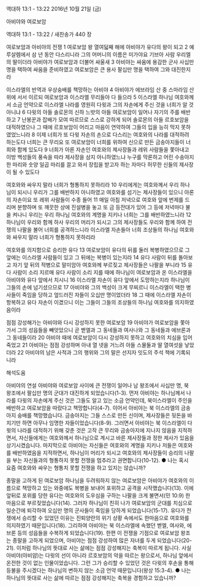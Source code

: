 역대하 13:1 - 13:22 
2016년 10월 21일 (금)

아비야와 여로보암



역대하 13:1 - 13:22 / 새찬송가 440 장


여로보암과 아비야의 전쟁
1 여로보암 왕 열여덟째 해에 아비야가 유다의 왕이 되고 2 예루살렘에서 삼 년 동안 다스리니라 그의 어머니의 이름은 미가야요 기브아 사람 우리엘의 딸이더라 아비야가 여로보암과 더불어 싸울새 3 아비야는 싸움에 용감한 군사 사십만 명을 택하여 싸움을 준비하였고 여로보암은 큰 용사 팔십만 명을 택하여 그와 대진한지라

이스라엘의 반역과 우상숭배를 책망하는 아비야
4 아비야가 에브라임 산 중 스마라임 산 위에 서서 이르되 여로보암과 이스라엘 무리들아 다 들으라 5 이스라엘 하나님 여호와께서 소금 언약으로 이스라엘 나라를 영원히 다윗과 그의 자손에게 주신 것을 너희가 알 것 아니냐 6 다윗의 아들 솔로몬의 신하 느밧의 아들 여로보암이 일어나 자기의 주를 배반하고 7 난봉꾼과 잡배가 모여 따르므로 스스로 강하게 되어 솔로몬의 아들 르호보암을 대적하였으나 그 때에 르호보암이 어리고 마음이 연약하여 그들의 입을 능히 막지 못하였었느니라 8 이제 너희가 또 다윗 자손의 손으로 다스리는 여호와의 나라를 대적하려 하는도다 너희는 큰 무리요 또 여로보암이 너희를 위하여 신으로 만든 금송아지들이 너희와 함께 있도다 9 너희가 아론 자손인 여호와의 제사장들과 레위 사람들을 쫓아내고 이방 백성들의 풍속을 따라 제사장을 삼지 아니하였느냐 누구를 막론하고 어린 수송아지 한 마리와 숫양 일곱 마리를 끌고 와서 장립을 받고자 하는 자마다 허무한 신들의 제사장이 될 수 있도다

여호와와 싸우지 말라 너희가 형통하지 못하리라
10 우리에게는 여호와께서 우리 하나님이 되시니 우리가 그를 배반하지 아니하였고 여호와를 섬기는 제사장들이 있으니 아론의 자손이요 또 레위 사람들이 수종 들어 11 매일 아침 저녁으로 여호와 앞에 번제를 드리며 분향하며 또 깨끗한 상에 진설병을 놓고 또 금 등잔대가 있어 그 등에 저녁마다 불을 켜나니 우리는 우리 하나님 여호와의 계명을 지키나 너희는 그를 배반하였느니라 12 하나님이 우리와 함께 하사 우리의 머리가 되시고 그의 제사장들도 우리와 함께 하여 전쟁의 나팔을 불어 너희를 공격하느니라 이스라엘 자손들아 너희 조상들의 하나님 여호와와 싸우지 말라 너희가 형통하지 못하리라

여호와를 의지함으로 승리한 유다
13 여로보암이 유다의 뒤를 둘러 복병하였으므로 그 앞에는 이스라엘 사람들이 있고 그 뒤에는 복병이 있는지라 14 유다 사람이 뒤를 돌아보고 자기 앞 뒤의 적병으로 말미암아 여호와께 부르짖고 제사장들은 나팔을 부니라 15 유다 사람이 소리 지르매 유다 사람이 소리 지를 때에 하나님이 여로보암과 온 이스라엘을 아비야와 유다 앞에서 치시니 16 이스라엘 자손이 유다 앞에서 도망하는지라 하나님이 그들의 손에 넘기셨으므로 17 아비야와 그의 백성이 크게 무찌르니 이스라엘이 택한 병사들이 죽임을 당하고 엎드러진 자들이 오십만 명이었더라 18 그 때에 이스라엘 자손이 항복하고 유다 자손이 이겼으니 이는 그들이 그들의 조상들의 하나님 여호와를 의지하였음이라

점점 강성해가는 아비야와 다시 강성하지 못한 여로보암
19 아비야가 여로보암을 쫓아가서 그의 성읍들을 빼앗았으니 곧 벧엘과 그 동네들과 여사나와 그 동네들과 에브론과 그 동네들이라 20 아비야 때에 여로보암이 다시 강성하지 못하고 여호와의 치심을 입어 죽었고 21 아비야는 점점 강성하며 아내 열 넷을 거느려 아들 스물둘과 딸 열여섯을 낳았더라 22 아비야의 남은 사적과 그의 행위와 그의 말은 선지자 잇도의 주석 책에 기록되니라

해석도움





아비야의 연설
아비야와 여로보암 사이에 큰 전쟁이 일어나 남 왕조에서 사십만 명, 북 왕조에서 팔십만 명의 군대가 대진하게 되었습니다(1-3). 먼저 아비야는 하나님께서 나라를 다윗의 자손에게 주신 것은 그들도 알고 있는 소금 언약인데, 북이스라엘이 주인을 배반하고 여로보암을 따랐다고 책망합니다(4-7). 이어서 아비야는 북 이스라엘의 금송아지 숭배를 책망했습니다. 금송아지는 그들 스스로 만든 신이며, 제사장들은 뒷돈을 바치기만 하면 아무나 임명한 자들이었습니다(8-9). 그러면서 아비야는 북 이스라엘이 다윗의 나라를 대적하기 위해 갖춘 것은 고작 큰 무리와 금송아지에 지나지 않음을 지적하면서, 자신들에게는 여호와께서 하나님으로 계시고 바른 제사장들과 정한 제사가 있음을 상기시켰습니다. 마지막으로 아비야는 자신들은 여호와의 계명을 지키나 저들은 여호와를 배반하였음을 지적하면서, 하나님이 머리가 되시고 여호와의 제사장들이 승리의 나팔을 부는 자신들과의 형통하지 못할 전쟁을 멈추라고 권면합니다(10-12).
● 나는 혹시 요즘 여호와와 싸우는 형통치 못할 전쟁을 하고 있지는 않습니까?

종말을 고하게 된 여로보암
하나님을 두려워하지 않는 여로보암은 아비야가 여호와의 이름으로 책망하고 있는 와중에도 복병을 보내어 포위하고 공격을 시작했습니다(13). 이에 앞뒤로 포위를 당한 유다는 여호와의 도우심을 구하는 나팔을 크게 불면서(민 10:9) 한마음으로 부르짖었습니다(14). 그러자 하나님이 친히 나가 여로보암의 군대를 치심으로 일순간에 퇴각하여 오십만 명의 군사들이 죽임을 당하게 되었습니다(15-17). 유다가 전쟁에서 승리할 수 있었던 이유는 진퇴양란의 위기 상황 속에서도 한마음으로 여호와를 의지하였기 때문입니다(18). 그리하여 아비야는 북 이스라엘에 속했던 벧엘, 여사와, 에브론 등의 성읍들을 수복하게 되었습니다(19). 한편 이 전쟁을 기점으로 여로보암 왕조는 종말을 고하게 되었으며, 아비야는 점점 강성하여 많은 자녀를 두게 되었습니다(20-21). 이처럼 하나님의 뜻대로 사는 삶에는 점점 강성해지는 축복이 따르게 됩니다. 사실 아비야(아비얌)는 다윗의 선이 아니라 르호보암의 악을 따르는 왕으로서, 하나님 앞에서 온전한 것이 없는 인물이었습니다. 그런 그가 승리할 수 있었던 것은 다윗의 후손을 통해 등불을 주시겠다는 하나님의 변하지 않는 소금 언약 때문입니다(왕상 15:3-4).
● 나는 하나님의 뜻대로 사는 삶에 따르는 점점 강성해지는 축복을 경험하고 있습니까?